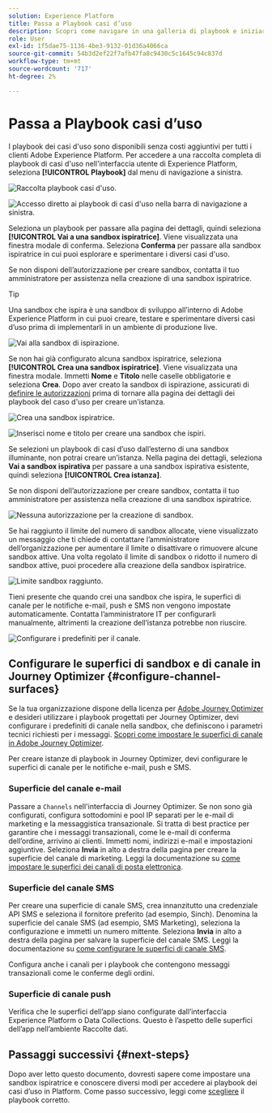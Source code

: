 ```yaml
---
solution: Experience Platform
title: Passa a Playbook casi d’uso
description: Scopri come navigare in una galleria di playbook e iniziare con una sandbox ispirativa.
role: User
exl-id: 1f5dae75-1136-4be3-9132-01d36a4066ca
source-git-commit: 54b3d2ef22f7afb47fa8c9430c5c1645c94c837d
workflow-type: tm+mt
source-wordcount: '717'
ht-degree: 2%

---
```


# Passa a Playbook casi d’uso

I playbook dei casi d&#39;uso sono disponibili senza costi aggiuntivi per tutti i clienti Adobe Experience Platform. Per accedere a una raccolta completa di playbook di casi d&#39;uso nell&#39;interfaccia utente di Experience Platform, seleziona **[!UICONTROL Playbook]** dal menu di navigazione a sinistra.

![Raccolta playbook casi d&#39;uso.](/help/use-case-playbooks/assets/playbooks/discover/playbooks-gallery.png)

![Accesso diretto ai playbook di casi d&#39;uso nella barra di navigazione a sinistra.](/help/use-case-playbooks/assets/playbooks/discover/left-nav-playbooks.png)

Seleziona un playbook per passare alla pagina dei dettagli, quindi seleziona **[!UICONTROL Vai a una sandbox ispiratrice]**. Viene visualizzata una finestra modale di conferma. Seleziona **Conferma** per passare alla sandbox ispiratrice in cui puoi esplorare e sperimentare i diversi casi d&#39;uso.

Se non disponi dell’autorizzazione per creare sandbox, contatta il tuo amministratore per assistenza nella creazione di una sandbox ispiratrice.

>[!TIP]
>
>Una sandbox che ispira è una sandbox di sviluppo all’interno di Adobe Experience Platform in cui puoi creare, testare e sperimentare diversi casi d’uso prima di implementarli in un ambiente di produzione live.

![Vai alla sandbox di ispirazione.](/help/use-case-playbooks/assets/playbooks/discover/inspirational-sandbox.png)

Se non hai già configurato alcuna sandbox ispiratrice, seleziona **[!UICONTROL Crea una sandbox ispiratrice]**. Viene visualizzata una finestra modale. Immetti **Nome** e **Titolo** nelle caselle obbligatorie e seleziona **Crea**. Dopo aver creato la sandbox di ispirazione, assicurati di [definire le autorizzazioni](/help/access-control/home.md) prima di tornare alla pagina dei dettagli dei playbook del caso d&#39;uso per creare un&#39;istanza.

![Crea una sandbox ispiratrice.](/help/use-case-playbooks/assets/playbooks/discover/create-inspirational-sandbox.png)

![Inserisci nome e titolo per creare una sandbox che ispiri.](/help/use-case-playbooks/assets/playbooks/discover/create-inspirational-sandbox-modal.png)

Se selezioni un playbook di casi d’uso dall’esterno di una sandbox illuminante, non potrai creare un’istanza. Nella pagina dei dettagli, seleziona **Vai a sandbox ispirativa** per passare a una sandbox ispirativa esistente, quindi seleziona **[!UICONTROL Crea istanza]**.

Se non disponi dell’autorizzazione per creare sandbox, contatta il tuo amministratore per assistenza nella creazione di una sandbox ispiratrice.

![Nessuna autorizzazione per la creazione di sandbox.](/help/use-case-playbooks/assets/playbooks/discover/no-permissions-to-create-sandbox.png)

Se hai raggiunto il limite del numero di sandbox allocate, viene visualizzato un messaggio che ti chiede di contattare l’amministratore dell’organizzazione per aumentare il limite o disattivare o rimuovere alcune sandbox attive. Una volta regolato il limite di sandbox o ridotto il numero di sandbox attive, puoi procedere alla creazione della sandbox ispiratrice.

![Limite sandbox raggiunto.](/help/use-case-playbooks/assets/playbooks/discover/sandbox-limit-reached.png)

Tieni presente che quando crei una sandbox che ispira, le superfici di canale per le notifiche e-mail, push e SMS non vengono impostate automaticamente. Contatta l’amministratore IT per configurarli manualmente, altrimenti la creazione dell’istanza potrebbe non riuscire.

![Configurare i predefiniti per il canale.](/help/use-case-playbooks/assets/playbooks/discover/configure-channel-presets.png)

## Configurare le superfici di sandbox e di canale in Journey Optimizer {#configure-channel-surfaces}

Se la tua organizzazione dispone della licenza per [Adobe Journey Optimizer](https://experienceleague.adobe.com/docs/journey-optimizer/using/ajo-home.html?lang=it) e desideri utilizzare i playbook progettati per Journey Optimizer, devi configurare i predefiniti di canale nella sandbox, che definiscono i parametri tecnici richiesti per i messaggi. [Scopri come impostare le superfici di canale in Adobe Journey Optimizer](https://experienceleague.adobe.com/docs/journey-optimizer/using/configuration/channel-surfaces.html?lang=it).

Per creare istanze di playbook in Journey Optimizer, devi configurare le superfici di canale per le notifiche e-mail, push e SMS.

### Superficie del canale e-mail

Passare a `Channels` nell&#39;interfaccia di Journey Optimizer. Se non sono già configurati, configura sottodomini e pool IP separati per le e-mail di marketing e la messaggistica transazionale. Si tratta di best practice per garantire che i messaggi transazionali, come le e-mail di conferma dell’ordine, arrivino ai clienti. Immetti nomi, indirizzi e-mail e impostazioni aggiuntive. Seleziona **Invia** in alto a destra della pagina per creare la superficie del canale di marketing. Leggi la documentazione su [come impostare le superfici dei canali di posta elettronica](https://experienceleague.adobe.com/docs/journey-optimizer/using/email/configure-email/email-settings.html).

### Superficie del canale SMS

Per creare una superficie di canale SMS, crea innanzitutto una credenziale API SMS e seleziona il fornitore preferito (ad esempio, Sinch). Denomina la superficie del canale SMS (ad esempio, SMS Marketing), seleziona la configurazione e immetti un numero mittente. Seleziona **Invia** in alto a destra della pagina per salvare la superficie del canale SMS. Leggi la documentazione su [come configurare le superfici di canale SMS](https://experienceleague.adobe.com/docs/journey-optimizer/using/sms/sms-configuration.html?lang=it#message-preset-sms).

Configura anche i canali per i playbook che contengono messaggi transazionali come le conferme degli ordini.

### Superficie di canale push

Verifica che le superfici dell’app siano configurate dall’interfaccia Experience Platform o Data Collections. Questo è l’aspetto delle superfici dell’app nell’ambiente Raccolte dati.

## Passaggi successivi {#next-steps}

Dopo aver letto questo documento, dovresti sapere come impostare una sandbox ispiratrice e conoscere diversi modi per accedere ai playbook dei casi d’uso in Platform. Come passo successivo, leggi come [scegliere](/help/use-case-playbooks/playbooks/choose.md) il playbook corretto.
